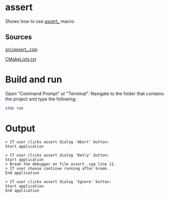 # assert

Shows how to use [assert_](../../../../src/xtd.core/include/xtd/assert.h) macro.

## Sources

[src/assert_.cpp](src/assert_.cpp)

[CMakeLists.txt](CMakeLists.txt)

# Build and run

Open "Command Prompt" or "Terminal". Navigate to the folder that contains the project and type the following:

```cmake
xtdc run
```

# Output

```
> If user clicks assert dialog 'Abort' button:
Start application

> If user clicks assert dialog 'Retry' button:
Start application
> Break the debugger on file assert_.cpp line 11.
> If user choose continue running after break.
End application

> If user clicks assert dialog 'Ignore' button:
Start application
End application
```
